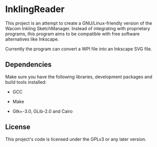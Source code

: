 InklingReader
==============

This project is an attempt to create a GNU/Linux-friendly version of the Wacom 
Inkling SketchManager. Instead of integrating with proprietary programs, this
program aims to be compatible with free software alternatives like Inkscape.

Currently the program can convert a WPI file into an Inkscape SVG file.


Dependencies
------------

Make sure you have the following libraries, development packages and build 
tools installed:

* GCC

* Make

* Gtk+-3.0, GLib-2.0 and Cairo


License
-------

This project's code is licensed under the GPLv3 or any later version.
